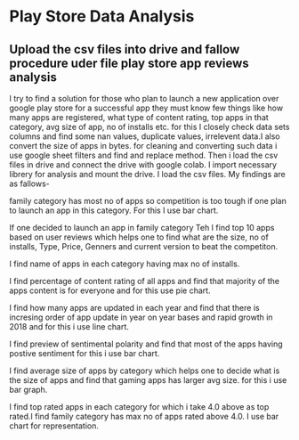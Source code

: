# Play Store Data Analysis

## Upload the csv files into drive and fallow procedure uder file play store app reviews analysis

I try to find a solution for those who plan to launch a new application over google play store for a successful app they must know few things like how many apps are registered, what type of content rating, top apps in that category, avg size of app, no of installs etc. for this I closely check data sets columns and find some nan values, duplicate values, irrelevent data.I also convert the size of apps in bytes. for cleaning and converting such data i use google sheet filters and find and replace method. Then i load the csv files in drive and connect the drive with google colab. I import necessary librery for analysis and mount the drive. I load the csv files. My findings are as fallows-

family category has most no of apps so competition is too tough if one plan to launch an app in this category. For this I use bar chart.

If one decided to launch an app in family category Teh I find top 10 apps based on user reviews which helps one to find what are the size, no of installs, Type, Price, Genners and current version to beat the competiton.

I find name of apps in each category having max no of installs.

I find percentage of content rating of all apps and find that majority of the apps content is for everyone and for this use pie chart.

I find how many apps are updated in each year and find that there is incresing order of app update in year on year bases and rapid growth in 2018 and for this i use line chart.

I find preview of sentimental polarity and find that most of the apps having postive sentiment for this i use bar chart.

I find average size of apps by category which helps one to decide what is the size of apps and find that gaming apps has larger avg size. for this i use bar graph.

I find top rated apps in each category for which i take 4.0 above as top rated.I find family category has max no of apps rated above 4.0. I use bar chart for representation.
